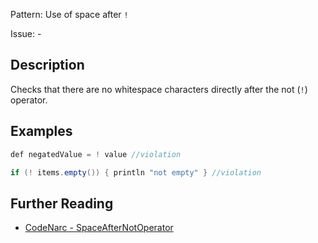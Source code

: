 Pattern: Use of space after `!`

Issue: -

## Description

Checks that there are no whitespace characters directly after the not (`!`) operator.

## Examples

```java
def negatedValue = ! value //violation

if (! items.empty()) { println "not empty" } //violation
```

## Further Reading

* [CodeNarc - SpaceAfterNotOperator](https://codenarc.org/codenarc-rules-formatting.html#spaceafternotoperator-rule)